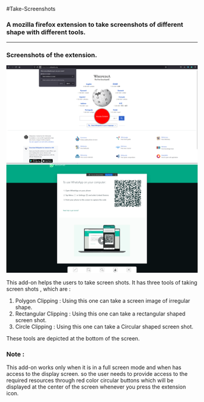 #Take-Screenshots
### A mozilla firefox extension to take screenshots of different shape with different tools.

---

### Screenshots of the extension.
![alt](screenshot1.png)
![alt](screenshot2.png)

This add-on helps the users to take screen shots.
It has three tools of taking screen shots , which are :
1. Polygon Clipping : Using this one can take a screen image of irregular shape.
2. Rectangular Clipping : Using this one can take a rectangular shaped screen shot.
3. Circle Clipping : Using this one can take a Circular shaped screen shot.

These tools are depicted at the bottom of the screen.
### Note :
This add-on works only when it is in a full screen mode and when has access to the display screen.
so the user needs to provide access to the required resources through red color circular buttons which will be displayed at the center of the screen whenever you press the extension icon.
